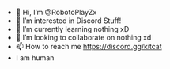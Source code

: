 - 👋 Hi, I’m @RobotoPlayZx
- 👀 I’m interested in Discord Stuff!
- 🌱 I’m currently learning nothing xD
- 💞️ I’m looking to collaborate on nothing xd
- 📫 How to reach me https://discord.gg/kitcat
- I am human 

<!---
RobotoPlayZx/RobotoPlayZx is a ✨ special ✨ repository because its `README.md` (this file) appears on your GitHub profile.
You can click the Preview link to take a look at your changes.
--->
